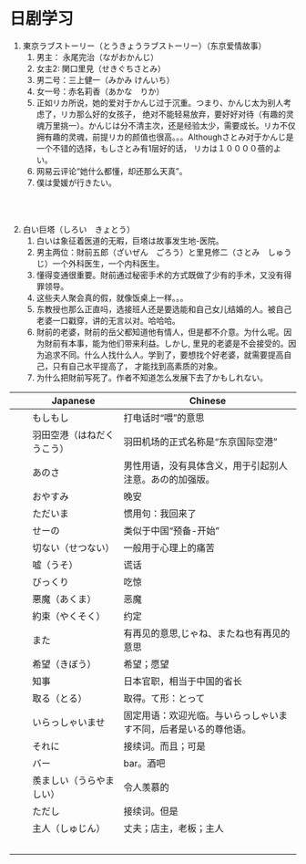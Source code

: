 
#  日剧学习

1. 東京ラブストーリー（とうきょうラブストーリー）（东京爱情故事）
	1. 男主： 永尾完治（ながおかんじ） 
	2. 女主2: 関口里見（せきぐちさとみ）
	3. 男二号：三上健一（みかみ けんいち）
	4. 女一号：赤名莉香（あかな　りか）
	5. 正如リカ所说，她的爱对于かんじ过于沉重。つまり、かんじ太为别人考虑了，リカ那么好的女孩子，
	绝对不能轻易放弃，要好好对待（有趣的灵魂万里挑一）。かんじは分不清主次，还是经验太少，需要成长。リカ不仅拥有趣的灵魂，前提リカ的颜值也很高。。。Althoughさとみ对于かんじ是一个不错的选择，もしさとみ有1层好的话，
	リカは１００００蓓的よい。
	6. 网易云评论“她什么都懂，却还那么天真”。
	7. 僕は愛媛が行きたい。

<br>
<br>


2. 白い巨塔（しろい　きょとう）
    1. 白いは象征着医道的无暇，巨塔は故事发生地-医院。
	2. 男主两位：財前五郎（ざいぜん　ごろう）と里見修二（さとみ　しゅうじ）一个外科医生，一个内科医生。
	3. 懂得变通很重要。財前通过秘密手术的方式既做了少有的手术，又没有得罪领导。
	4. 这些夫人聚会真的假，就像饭桌上一样。。。
	5. 东教授也那么正直吗，选接班人还是要选能和自己女儿结婚的人。被自己老婆一口戳穿，讲的无言以对。哈哈哈。
	6. 財前的老婆，財前的岳父都知道他有情人，但是都不介意。为什么呢。因为財前有本事，能为他们带来利益。しかし,
	里見的老婆是不会接受的。因为追求不同。什么人找什么人。学到了，要想找个好老婆，就需要提高自己，只有自己水平提高了，
	才能找到高素质的对象。
	7. 为什么把財前写死了。作者不知道怎么发展下去了かもしれない。







|  | Japanese                                                    | Chinese |
|------------|-----------------------------------------------------------|------------|
| 　|  もしもし    |  打电话时“喂”的意思    |   
| 　|  羽田空港（はねだくうこう）    |  羽田机场的正式名称是“东京国际空港”    |   
|   |  あのさ     | 男性用语，没有具体含义，用于引起别人注意。あの的加强版。    |
|   |  おやすみ     | 晚安      |
|   |   ただいま     | 惯用句：我回来了    |
|   |   せーの    | 类似于中国“预备-开始”    |
|   |   切ない（せつない）    | 一般用于心理上的痛苦    |
|   |   嘘（うそ）    | 谎话    |
|   |   びっくり    | 吃惊    |
|   |   悪魔（あくま）    | 恶魔    |
|   |   約束（やくそく）    | 约定    |
|   |   また    |       有再见的意思,じゃね、またね也有再见的意思   |
|   |   希望（きぼう）    | 希望；愿望    |
|   |   知事　    |  日本官职，相当于中国的省长    | 
|   |   取る（とる）    | 取得。て形：とって     | 
|   |   いらっしゃいませ    |  固定用语：欢迎光临。与いらっしゃいます不同，后者是いる的尊他语。    | 
|   |   それに    |  接续词。而且；可是    | 
|   |   バー    | bar。酒吧     | 
|   |   羨ましい（うらやましい）    |  令人羡慕的    | 
|   |   ただし    | 接续词。但是     | 
|   |   主人（しゅじん）    |  丈夫；店主，老板；主人    | 
|   |       |      | 
|   |       |      | 
|   |       |      | 
|   |       |      | 
|   |       |      | 

























